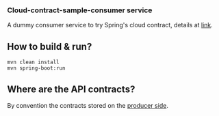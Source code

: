 ### Cloud-contract-sample-consumer service
A dummy consumer service to try Spring's cloud contract, details at [link](https://cloud.spring.io/spring-cloud-contract/2.0.x/multi/multi__spring_cloud_contract_verifier_introduction.html).

## How to build & run?
```shell script
mvn clean install
mvn spring-boot:run
```

## Where are the API contracts?
By convention the contracts stored on the [producer side](https://github.com/kovaku/cloud-contract-sample-producer).
